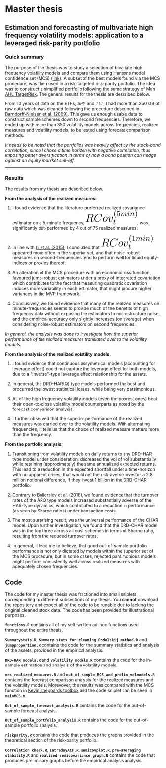 # Master thesis

## Estimation and forecasting of multivariate high frequency volatility models: application to a leveraged risk-parity portfolio 

### Quick summary

The purpose of the thesis was to study a selection of bivariate high frequency volatility models and compare them using Hansens model confidence set (MCS) ([link](https://onlinelibrary.wiley.com/doi/pdf/10.3982/ECTA5771?casa_token=Zy0wE0wmFTQAAAAA:_OPaHsOkFadekMMWs7F6nmTxUmX7_ej5r6oBKDVzV8nWK849XUdTsb6gLeCaeTD9l-l3AC9x3yi6d1o)). A subset of the best models found via the MCS procedure, was then used in a risk-targeted risk-parity portfolio. The idea was to construct a simplified portfolio following the same strategy of [Man AHL TargetRisk](https://www.man.com/ahl-targetrisk). The general results for the thesis are described below.  

From 10 years of data on the ETFs, *SPY* and *TLT*, I had more than 250 GB of raw data which was cleaned following the procedure described in [Barndorff‐Nielsen et al. (2009)](https://academic.oup.com/ectj/article/12/3/C1/5061260?casa_token=JHbSnyQ9xa4AAAAA:oZ6WLWvC91FcyD9WKwB_JYrB4HEPpHQFj2sTSFDvBqmmoxowoHVD-ASOuo5nu_AnCXairSkzLb8K). This gave us enough usable data to construct sample schemes down to second frequencies. Therefore, we ended up with more than 350 volatility models across frequencies, realized measures and volatility models, to be tested using forecast comparison methods.  

*It needs to be noted that the portfolios was heavily affect by the stock-bond correlation, since I chose a time horizon with negative correlation, thus imposing better diversification in terms of how a bond position can hedge against an equity marrket sell-off.*  

---
### Results


The results from my thesis are described below.

**From the analysis of the realized measures:**

1. I found evidence that the literature-preferred realized covariance estimator on a 5-minute frequency, <img src="images/rcov5min.svg" />, was significantly out-performed by 4 out of 75 realized measures. 

2. In line with [Li et al. (2015)](https://www.sciencedirect.com/science/article/pii/S0304407615000329?casa_token=75e1b--a2ZoAAAAA:78E3kAVjp7QY3u8CKwHe-vEG7tprV26zJHp0W6VgIMiTNlWuKXElk98cCXTOPtKLSms4VJZ6bw), I concluded that <img src="images/rcov1min.svg" /> appeared more often in the superior set, and that noise-robust measures on second-frequencies tend to perform well for liquid equity-indices or proxies thereof.

3. An alteration of the MCS procedure with an economic loss function, favoured jump-robust estimators under a proxy of integrated covariation which contributes to the fact that measuring quadratic covariation induces more variability in each estimator, that might procure higher variances in the MVP framework.

4. Conclusively, we found evidence that many of the realized measures on minute-frequencies seems to provide much of the benefits of high frequency data without exposing the estimators to microstructure noise, and the empirical accuracy only slightly increases (on average) when considering noise-robust estimators on second frequencies. 

*In general, the analysis was done to investigate how the superior performance of the realized measures translated over to the volatility models.*

**From the analysis of the realized volatility models:**

1. I found evidence that continuous assymetrical models (accounting for leverage effect) could not 
capture the leverage effect for both models, due to a "inverse"-type leverage effect relationship 
for the assets. 

2. In general, the DRD-HAR(Q) type models performed the best and procurred the lowest statistical losses, while being very parsimonious. 

3. All of the high frequency volatility models (even the poorest ones) beat their open-to-close volatility model counterparts as noted by the forecast comparison analysis. 

4. I further observed that the superior performance of the realized measures was carried over to the volatility models. With alternating frequencies, it tells us that the choice of realized measure matters more than the frequency.

**From the portfolio analysis:**

1. Transitioning from volatility models on daily returns to any DRD-HAR type model under consideration, decreased the vol of vol substantially while retaining (approximately) the same annualized expected returns. This lead to a reduction in the expected shortfall under a time-horizon with no apparent crises, that would net the risk-averse investor a 2.8 million notional difference, if they invest 1 billion in the DRD-CHAR portfolio.

2. Contrary to [Bollerslev et al. (2018)](https://www.sciencedirect.com/science/article/pii/S0304407618301180?casa_token=gJ0dxNPfv2IAAAAA:LKASCIaIPZdJAR1CraKd3yu-8ljjr2fufoFVCrmlnOW9mJ9pNzZcTR2RfpI4QgvTwlre9KUAfA), we found evidence that the turnover rates of the ARQ type models increased substantially adverse of the HAR-type dynamics, which contributed to a reduction in performance (as seen by Sharpe ratios) under transaction costs. 

3. The most surprising result, was the universal performance of the CHAR model. Upon further investigation, we found that the DRD-CHAR model was in the top three across all cost-schemes in terms of Sharpe ratio, resulting 
from the reduced turnover rates.

4. In general, it lead me to believe, that good out-of-sample portfolio performance is not only dictated by models within the superior set of the MCS procedure, but in some cases, rejected parsimonious models might perform consistently well across realized measures with adequately chosen frequencies. 


## Code
The code for my master thesis was fractioned into small sniplets corresponding to different subsections of my thesis. You **cannot** download the repository and expect all of the code to be runable due to lacking the original cleaned stock data. The code has been provided for illustrational purposes. 


**```functions.R```** contains all of my self-written ad-hoc functions used throughout the entire thesis. 

**```Summarystats.R```**, **```Summary stats for cleaning Podolskij method.R```** and **```jumpproportion.R```** contains the code for the summary statistics and analysis of the assets, provided in the empirical analysis.

**```DRD-HAR models.R```** and **```Volatility models.R```** contains the code for the in-sample estimation and analysis of the volatility models. 

**```mcs_realized_measures.R```** and **```out_of_sample_MCS_and_prelim_volmodels.R```** contains the forecast comparison analysis for the realized measures and the volatility models. Morevover, the results was compared with the MCS function in [Kevin sheppards toolbox](https://www.kevinsheppard.com/code/matlab/mfe-toolbox/) and the code sniplet can be seen in **```mainMCS.m```**. 

**```Out_of_sample_forecast_analysis.R```** contains the code for the out-of-sample forecast analysis. 

**```Out_of_sample_portfolio_analysis.R```** contains the code for the out-of-sample portfolio analysis.

**```riskparity.R```** contains the code that produces the graphs provided in the theoretical section of the risk-parity portfolio. 

**```Correlation check.R```**, **```IntradayACF.R```**, **```semicovplot.R```**, **```pre-averaging stability.R```** and **```realized semicovariance graph.R```** contains the code that produces preliminary graphs before the empirical analysis analysis. 

